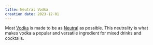 ```yaml
---
title: Neutral Vodka
creation date: 2023-12-01
---
```

Most [Vodka](Areas/bartending/Spirits/Vodka.md) is made to be as [Neutral](Areas/bartending/Spirits/Neutral%20Spirit.md) as possible.
This neutrality is what makes vodka a popular and versatile ingredient for mixed drinks and cocktails.


